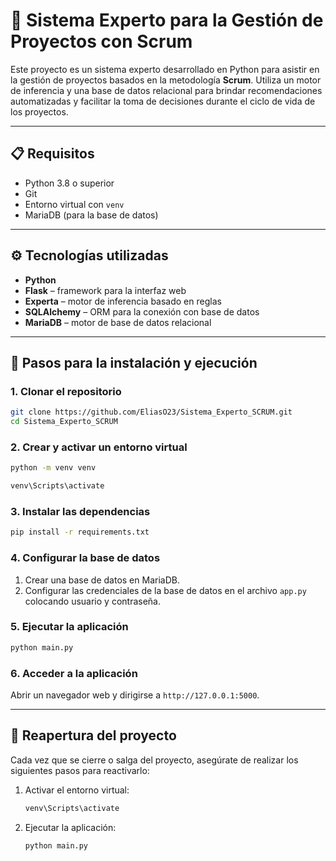 # 🧠 Sistema Experto para la Gestión de Proyectos con Scrum

Este proyecto es un sistema experto desarrollado en Python para asistir en la gestión de proyectos basados en la metodología **Scrum**. Utiliza un motor de inferencia y una base de datos relacional para brindar recomendaciones automatizadas y facilitar la toma de decisiones durante el ciclo de vida de los proyectos.

---

## 📋 Requisitos

- Python 3.8 o superior
- Git
- Entorno virtual con `venv`
- MariaDB (para la base de datos)

---

## ⚙️ Tecnologías utilizadas

- **Python**
- **Flask** – framework para la interfaz web
- **Experta** – motor de inferencia basado en reglas
- **SQLAlchemy** – ORM para la conexión con base de datos
- **MariaDB** – motor de base de datos relacional

---

## 🚀 Pasos para la instalación y ejecución

### 1. Clonar el repositorio

```bash
git clone https://github.com/EliasO23/Sistema_Experto_SCRUM.git
cd Sistema_Experto_SCRUM
```

### 2. Crear y activar un entorno virtual

```bash
python -m venv venv
```
```bash
venv\Scripts\activate
```

### 3. Instalar las dependencias

```bash
pip install -r requirements.txt
```

### 4. Configurar la base de datos

1. Crear una base de datos en MariaDB.
2. Configurar las credenciales de la base de datos en el archivo `app.py` colocando usuario y contraseña.

### 5. Ejecutar la aplicación

```bash
python main.py
```

### 6. Acceder a la aplicación

Abrir un navegador web y dirigirse a `http://127.0.0.1:5000`.

---

## 🔄 Reapertura del proyecto

Cada vez que se cierre o salga del proyecto, asegúrate de realizar los siguientes pasos para reactivarlo:

1. Activar el entorno virtual:

    ```bash
    venv\Scripts\activate
    ```

2. Ejecutar la aplicación:

    ```bash
    python main.py
    ```
